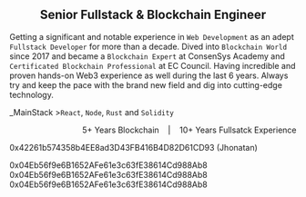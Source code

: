 <h2 align="center">Senior Fullstack & Blockchain Engineer</h2>

Getting a significant and notable experience in `Web Development` as an adept `Fullstack Developer` for more than a decade. Dived into `Blockchain World` since 2017 and became a `Blockchain Expert` at ConsenSys Academy and `Certificated Blockchain Professional` at EC Council. Having incredible and proven hands-on Web3 experience as well during the last 6 years. Always try and keep the pace with the brand new field and dig into cutting-edge technology.

_MainStack >`React`, `Node`, `Rust` and `Solidity`

<p align="right">5+ Years Blockchain &nbsp;&nbsp; | &nbsp;&nbsp; 10+ Years Fullsatck Experience</p>

0x42261b574358b4EE8ad3D43FB416B4D82D61CD93 (Jhonatan)

0x04Eb56f9e6B1652AFe61e3c63fE38614Cd988Ab8
0x04Eb56f9e6B1652AFe61e3c63fE38614Cd988Ab8
0x04Eb56f9e6B1652AFe61e3c63fE38614Cd988Ab8
